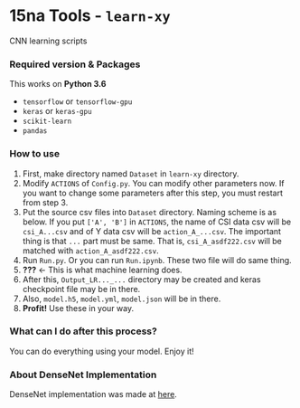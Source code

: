 # 15na Tools - `learn-xy`

CNN learning scripts

### Required version & Packages

This works on **Python 3.6**

-   `tensorflow` or `tensorflow-gpu`
-   `keras` or `keras-gpu`
-   `scikit-learn`
-   `pandas`

### How to use

1. First, make directory named `Dataset` in `learn-xy` directory.
2. Modify `ACTIONS` of `Config.py`. You can modify other parameters now. If you want to change some parameters after this step, you must restart from step 3.
3. Put the source csv files into `Dataset` directory. Naming scheme is as below.
   If you put `['A', 'B']` in `ACTIONS`, the name of CSI data csv will be `csi_A...csv` and of Y data csv will be `action_A_...csv`.
   The important thing is that `...` part must be same. That is, `csi_A_asdf222.csv` will be matched with `action_A_asdf222.csv`.
4. Run `Run.py`. Or you can run `Run.ipynb`. These two file will do same thing.
5. **???** ← This is what machine learning does.
6. After this, `Output_LR..._...` directory may be created and keras checkpoint file may be in there.
7. Also, `model.h5`, `model.yml`, `model.json` will be in there.
8. **Profit!** Use these in your way.

### What can I do after this process?

You can do everything using your model. Enjoy it!

### About DenseNet Implementation

DenseNet implementation was made at [here](https://github.com/cmasch/densenet).
